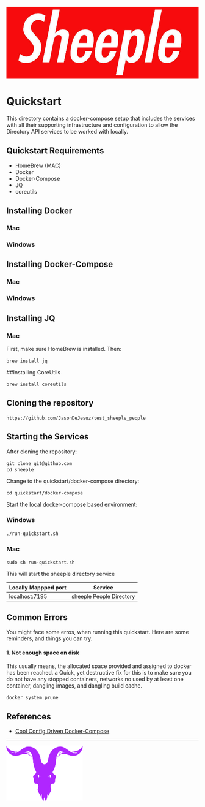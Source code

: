 ![sheeple Logo](/Docs/github_assets/sheeple_logo.jpeg)

# Quickstart
This directory contains a docker-compose setup that includes the services with all their supporting infrastructure and configuration to allow the Directory API services to be worked with locally.



## Quickstart Requirements
- HomeBrew (MAC)
- Docker
- Docker-Compose
- JQ
- coreutils 

## Installing Docker

### Mac

### Windows

## Installing Docker-Compose

### Mac

### Windows

## Installing JQ

### Mac
First, make sure HomeBrew is installed.
Then: 
```
brew install jq
```

##Installing CoreUtils
```
brew install coreutils
```

## Cloning the repository
```
https://github.com/JasonDeJesuz/test_sheeple_people
```

## Starting the Services
After cloning the repository:
```
git clone git@github.com
cd sheeple
```

Change to the quickstart/docker-compose directory:
```
cd quickstart/docker-compose
```

Start the local docker-compose based environment:
### Windows
```
./run-quickstart.sh
```

### Mac
```
sudo sh run-quickstart.sh
```

This will start the sheeple directory service

|Locally Mappped port | Service |
|----------|-------|
|localhost:7195| sheeple People Directory |

## Common Errors
You might face some erros, when running this quickstart. Here are some reminders, and things you can try.

#### 1. Not enough space on disk
This usually means, the allocated space provided and assigned to docker has been reached. a Quick, yet destructive fix for this is to make sure you do not have any stopped containers, networks no used by at least one container, dangling images, and dangling build cache.
```
docker system prune
```

## References
- [Cool Config Driven Docker-Compose](https://levelup.gitconnected.com/docker-environment-variables-appsettings-json-net-bdac052bf3db)

---

<a href="https://guywithagopro.com"><img src="../../Docs/github_assets/j_logo.png" alt="jason logo" width=200 /></a>